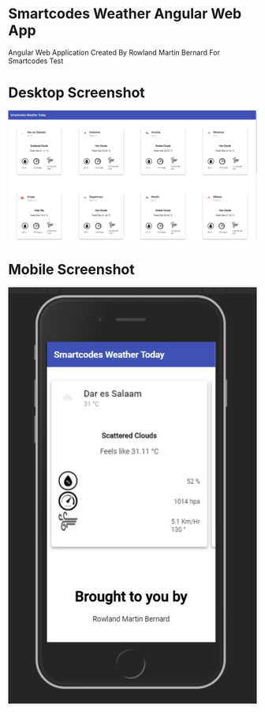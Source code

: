 # Smartcodes Weather Angular Web App
 Angular Web Application Created By Rowland Martin Bernard For Smartcodes Test
 
 
 # Desktop Screenshot
 <img src="https://github.com/Codefucious/SmartcodesWeather/blob/master/src/assets/desktop.jpg" width="900">
 
  # Mobile Screenshot
 <img src="https://github.com/Codefucious/SmartcodesWeather/blob/master/src/assets/mobile.jpg" width="900">
